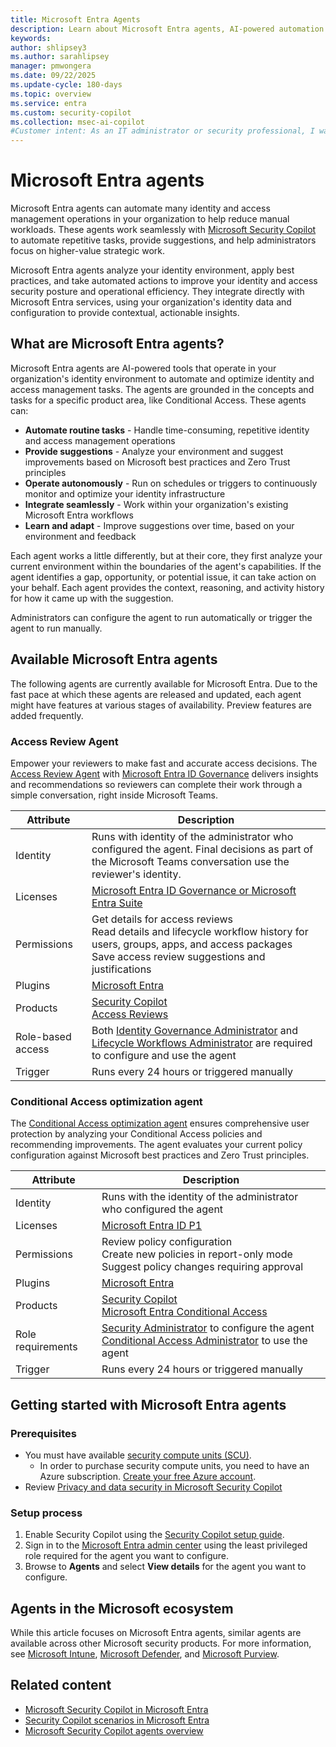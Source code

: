 ```yaml
---
title: Microsoft Entra Agents
description: Learn about Microsoft Entra agents, AI-powered automation tools that enhance identity and access management operations.
keywords:
author: shlipsey3
ms.author: sarahlipsey
manager: pmwongera
ms.date: 09/22/2025
ms.update-cycle: 180-days
ms.topic: overview
ms.service: entra
ms.custom: security-copilot
ms.collection: msec-ai-copilot
#Customer intent: As an IT administrator or security professional, I want to understand what Microsoft Entra agents are and how they can help automate identity and access management tasks.
---
```


# Microsoft Entra agents

Microsoft Entra agents can automate many identity and access management operations in your organization to help reduce manual workloads. These agents work seamlessly with [Microsoft Security Copilot](/copilot/security/microsoft-security-copilot) to automate repetitive tasks, provide suggestions, and help administrators focus on higher-value strategic work.

Microsoft Entra agents analyze your identity environment, apply best practices, and take automated actions to improve your identity and access security posture and operational efficiency. They integrate directly with Microsoft Entra services, using your organization's identity data and configuration to provide contextual, actionable insights.

## What are Microsoft Entra agents?

Microsoft Entra agents are AI-powered tools that operate in your organization's identity environment to automate and optimize identity and access management tasks. The agents are grounded in the concepts and tasks for a specific product area, like Conditional Access. These agents can:

- **Automate routine tasks** - Handle time-consuming, repetitive identity and access management operations
- **Provide suggestions** - Analyze your environment and suggest improvements based on Microsoft best practices and Zero Trust principles
- **Operate autonomously** - Run on schedules or triggers to continuously monitor and optimize your identity infrastructure
- **Integrate seamlessly** - Work within your organization's existing Microsoft Entra workflows
- **Learn and adapt** - Improve suggestions over time, based on your environment and feedback

Each agent works a little differently, but at their core, they first analyze your current environment within the boundaries of the agent's capabilities. If the agent identifies a gap, opportunity, or potential issue, it can take action on your behalf. Each agent provides the context, reasoning, and activity history for how it came up with the suggestion.

Administrators can configure the agent to run automatically or trigger the agent to run manually. 

## Available Microsoft Entra agents

The following agents are currently available for Microsoft Entra. Due to the fast pace at which these agents are released and updated, each agent might have features at various stages of availability. Preview features are added frequently.

### Access Review Agent

Empower your reviewers to make fast and accurate access decisions. The [Access Review Agent](../id-governance/access-review-agent.md) with [Microsoft Entra ID Governance](../id-governance/identity-governance-overview.md) delivers insights and recommendations so reviewers can complete their work through a simple conversation, right inside Microsoft Teams.

| Attribute           | Description |
|---------------------|------------ |
| Identity            | Runs with identity of the administrator who configured the agent. Final decisions as part of the Microsoft Teams conversation use the reviewer's identity. |
| Licenses            | [Microsoft Entra ID Governance or Microsoft Entra Suite](../id-governance/licensing-fundamentals.md) |
| Permissions         | Get details for access reviews<br>Read details and lifecycle workflow history for users, groups, apps, and access packages<br>Save access review suggestions and justifications |
| Plugins             | [Microsoft Entra](/entra/fundamentals/copilot-security-entra) |
| Products            | [Security Copilot](/copilot/security/microsoft-security-copilot)<br>[Access Reviews](../id-governance/access-reviews-overview.md) |
| Role-based access   | Both [Identity Governance Administrator](../identity/role-based-access-control/permissions-reference.md#security-administrator) and [Lifecycle Workflows Administrator](../identity/role-based-access-control/permissions-reference.md#security-administrator) are required to configure and use the agent |
| Trigger             | Runs every 24 hours or triggered manually |

### Conditional Access optimization agent

The [Conditional Access optimization agent](../identity/conditional-access/agent-optimization.md) ensures comprehensive user protection by analyzing your Conditional Access policies and recommending improvements. The agent evaluates your current policy configuration against Microsoft best practices and Zero Trust principles.

| Attribute           | Description |
|---------------------|------------ |
| Identity            | Runs with the identity of the administrator who configured the agent |
| Licenses            | [Microsoft Entra ID P1](../fundamentals/licensing.md) |
| Permissions         | Review policy configuration<br>Create new policies in report-only mode<br>Suggest policy changes requiring approval |
| Plugins             | [Microsoft Entra](/entra/fundamentals/copilot-security-entra) |
| Products            | [Security Copilot](/copilot/security/microsoft-security-copilot)<br>[Microsoft Entra Conditional Access](/entra/identity/conditional-access/) |
| Role requirements   | [Security Administrator](../identity/role-based-access-control/permissions-reference.md#security-administrator) to configure the agent<br>[Conditional Access Administrator](../identity/role-based-access-control/permissions-reference.md#conditional-access-administrator) to use the agent |
| Trigger             | Runs every 24 hours or triggered manually |

## Getting started with Microsoft Entra agents

### Prerequisites

- You must have available [security compute units (SCU)](/copilot/security/manage-usage).
    - In order to purchase security compute units, you need to have an Azure subscription. [Create your free Azure account](https://azure.microsoft.com/free).
- Review [Privacy and data security in Microsoft Security Copilot](/copilot/security/privacy-data-security)

### Setup process

1. Enable Security Copilot using the [Security Copilot setup guide](/copilot/security/get-started-security-copilot).
1. Sign in to the [Microsoft Entra admin center](https://entra.microsoft.com) using the least privileged role required for the agent you want to configure.
1. Browse to **Agents** and select **View details** for the agent you want to configure.

## Agents in the Microsoft ecosystem

While this article focuses on Microsoft Entra agents, similar agents are available across other Microsoft security products. For more information, see [Microsoft Intune](/intune/intune-service/copilot/security-copilot-agents-intune), [Microsoft Defender](/defender-xdr/security-copilot-agents-defender), and [Microsoft Purview](/purview/copilot-in-purview-agents). 

## Related content

- [Microsoft Security Copilot in Microsoft Entra](./security-copilot-in-entra.md)
- [Security Copilot scenarios in Microsoft Entra](./entra-security-scenarios.md)
- [Microsoft Security Copilot agents overview](/copilot/security/agents-overview)
